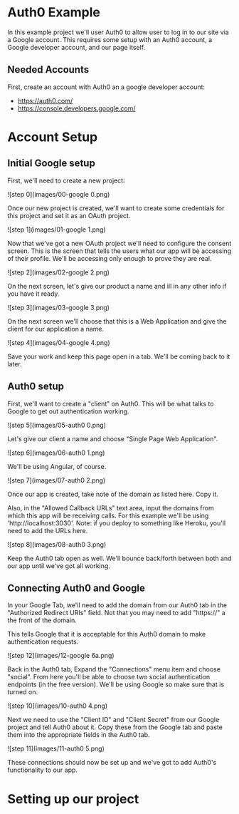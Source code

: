 Auth0 Example
=============

In this example project we'll user Auth0 to allow user to log in to our site via a Google account. This requires some setup with an Auth0 account, a Google developer account, and our page itself.

Needed Accounts
--------------
First, create an account with Auth0 an a google developer account:

* https://auth0.com/
* https://console.developers.google.com/

Account Setup
=============

Initial Google setup
--------------------
First, we'll need to create a new project:

![step 0](images/00-google 0.png)

Once our new project is created, we'll want to create some credentials for this project and set it as an OAuth project.

![step 1](images/01-google 1.png)

Now that we've got a new OAuth project we'll need to configure the consent screen. This is the screen that tells the users what our app will be accessing of their profile. We'll be accessing only enough to prove they are real.

![step 2](images/02-google 2.png)

On the next screen, let's give our product a name and ill in any other info if you have it ready.

![step 3](images/03-google 3.png)

On the next screen we'll choose that this is a Web Application and give the client for our application a name.

![step 4](images/04-google 4.png)

Save your work and keep this page open in a tab. We'll be coming back to it later.

Auth0 setup
-----------
First, we'll want to create a "client" on Auth0. This will be what talks to Google to get out authentication working.

![step 5](images/05-auth0 0.png)

Let's give our client a name and choose "Single Page Web Application".

![step 6](images/06-auth0 1.png)

We'll be using Angular, of course.

![step 7](images/07-auth0 2.png)

Once our app is created, take note of the domain as listed here. Copy it.

Also, in the "Allowed Callback URLs" text area, input the domains from which this app will be receiving calls. For this example we'll be using 'http://localhost:3030'.
Note: if you deploy to something like Heroku, you'll need to add the URLs here.

![step 8](images/08-auth0 3.png)

Keep the Auth0 tab open as well. We'll bounce back/forth between both and our app until we've got all working.

Connecting Auth0 and Google
---------------------------
In your Google Tab, we'll need to add the domain from our Auth0 tab in the "Authorized Redirect URIs" field. Not that you may need to add "https://" a the front of the domain.

This tells Google that it is acceptable for this Auth0 domain to make authentication requests.

![step 12](images/12-google 6a.png)

Back in the Auth0 tab, Expand the "Connections" menu item and choose "social". From here you'll be able to choose two social authentication endpoints (in the free version). We'll be using Google so make sure that is turned on.

![step 10](images/10-auth0 4.png)

Next we need to use the "Client ID" and "Client Secret" from our Google project and tell Auth0 about it. Copy these from the Google tab and paste them into the appropriate fields in the Auth0 tab.

![step 11](images/11-auth0 5.png)

These connections should now be set up and we've got to add Auth0's functionality to our app.


Setting up our project
======================
